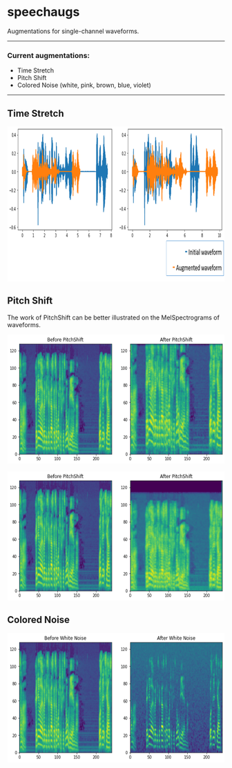# speechaugs
Augmentations for single-channel waveforms.
***
### Current augmentations:
* Time Stretch
* Pitch Shift
* Colored Noise (white, pink, brown, blue, violet)

***
## Time Stretch

<p>
<img src="images/timestretch.png" width="600" height="360"/> 
</p>

## Pitch Shift
The work of PitchShift can be better illustrated on the MelSpectrograms of waveforms.
<p>
<img src="images/higherpitch.png" width="600" height="300" title="Higher pitch (+9 semitones)"/> 
</p>

<p>
<img src="images/lowerpitch.png" width="600" height="300" title="Lower pitch (-5 semitones)"/> 
</p>

## Colored Noise
<p>
<img src="images/whitenoise.png" width="600" height="300" title="White Noise"/> 
</p>
